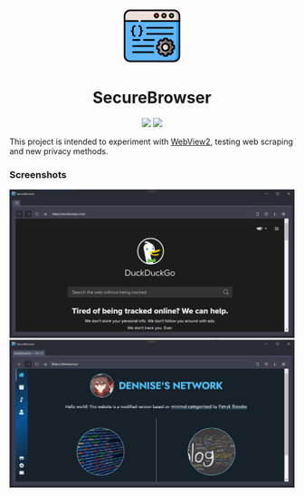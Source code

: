 <div align="center">

<img src="./.github/icon.png" width="100"/>

</div>

<h1 align="center">SecureBrowser</h1>

<div align="center">

[![](https://img.shields.io/badge/Powered%20By-.NET-blue?logo=microsoft&style=flat-square)](https://dotnet.microsoft.com)
[![](https://img.shields.io/badge/Made%20With-Visual%20Studio-blue?logo=visual-studio&style=flat-square)](https://visualstudio.microsoft.com)

</div>

This project is intended to experiment with [WebView2](https://docs.microsoft.com/microsoft-edge/webview2), testing web scraping and new privacy methods.

### Screenshots

![](./.github/screenshots/0.png)
![](./.github/screenshots/1.png)